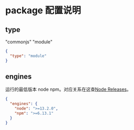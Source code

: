 # package 配置说明

## type

"commonjs" "module"

```json
{
  "type": "module"
}
```

## engines

运行的最低版本 node npm。对应关系在这查[Node Releases](https://nodejs.org/zh-cn/download/releases/)。

```json
{
  "engines": {
    "node": ">=13.2.0",
    "npm": ">=6.13.1"
  }
}
```
